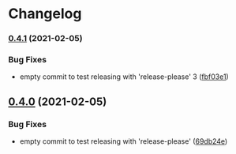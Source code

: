 # Changelog

### [0.4.1](https://www.github.com/forcedotcom/soql-language-server/compare/v0.4.0...v0.4.1) (2021-02-05)


### Bug Fixes

* empty commit to test releasing with 'release-please' 3 ([fbf03e1](https://www.github.com/forcedotcom/soql-language-server/commit/fbf03e17f26bc86b3442a38aa05f413fe6c98b7e))

## [0.4.0](https://www.github.com/forcedotcom/soql-language-server/compare/v0.3.4...v0.4.0) (2021-02-05)


### Bug Fixes

* empty commit to test releasing with 'release-please' ([69db24e](https://www.github.com/forcedotcom/soql-language-server/commit/69db24ea1f3844d9e07edca508a1d95f5e9baab1))
